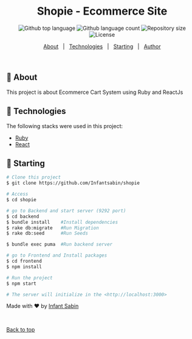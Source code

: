 <h1 align="center">Shopie - Ecommerce Site</h1>

<p align="center">
  <img alt="Github top language" src="https://img.shields.io/github/languages/top/infantsabin/shopie?color=56BEB8">

  <img alt="Github language count" src="https://img.shields.io/github/languages/count/infantsabin/shopie?color=56BEB8">

  <img alt="Repository size" src="https://img.shields.io/github/repo-size/infantsabin/shopie?color=56BEB8">

  <img alt="License" src="https://img.shields.io/github/license/infantsabin/shopie?color=56BEB8">

  <!-- <img alt="Github issues" src="https://img.shields.io/github/issues/infantsabin/shopie?color=56BEB8" /> -->

  <!-- <img alt="Github forks" src="https://img.shields.io/github/forks/infantsabin/shopie?color=56BEB8" /> -->

  <!-- <img alt="Github stars" src="https://img.shields.io/github/stars/infantsabin/shopie?color=56BEB8" /> -->
</p>

<!-- Status -->

<!-- <h4 align="center">
	🚧  Shopie - Ecommerce Site 🚀 Under construction...  🚧
</h4>

<hr> -->

<p align="center">
  <a href="#dart-about">About</a> &#xa0; | &#xa0; 
  <a href="#rocket-technologies">Technologies</a> &#xa0; | &#xa0;
  <a href="#checkered_flag-starting">Starting</a> &#xa0; | &#xa0;
  <a href="https://github.com/infantsabin" target="_blank">Author</a>
</p>

<br>

## :dart: About

This project is about Ecommerce Cart System using Ruby and ReactJs

## :rocket: Technologies

The following stacks were used in this project:

- [Ruby](https://www.ruby-lang.org/)
- [React](https://pt-br.reactjs.org/)

## :checkered_flag: Starting

```bash
# Clone this project
$ git clone https://github.com/Infantsabin/shopie

# Access
$ cd shopie

# go to Backend and start server (9292 port)
$ cd backend
$ bundle install    #Install dependencies
$ rake db:migrate   #Run Migration
$ rake db:seed      #Run Seeds

$ bundle exec puma  #Run backend server

# go to Frontend and Install packages
$ cd frontend
$ npm install

# Run the project
$ npm start

# The server will initialize in the <http://localhost:3000>
```

Made with :heart: by <a href="https://github.com/infantsabin" target="_blank">Infant Sabin</a>

&#xa0;

<a href="#top">Back to top</a>
